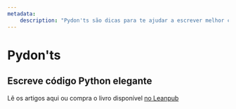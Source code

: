 ```yaml
---
metadata:
    description: "Pydon'ts são dicas para te ajudar a escrever melhor código Python."
---
```


# Pydon'ts

## Escreve código Python elegante

Lê os artigos aqui ou compra o livro disponível [no Leanpub][book]

[book]: https://leanpub.com/pydonts
